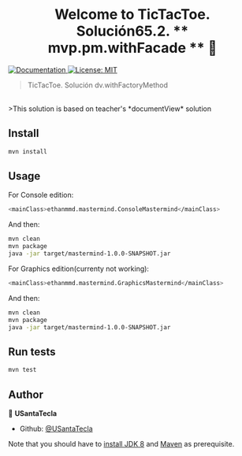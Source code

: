 <h1 align="center">Welcome to TicTacToe. Solución65.2. ** mvp.pm.withFacade ** 👋</h1>
<p>
  <a href="/docs" target="_blank">
    <img alt="Documentation" src="https://img.shields.io/badge/documentation-yes-brightgreen.svg" />
  </a>
  <a href="#" target="_blank">
    <img alt="License: MIT" src="https://img.shields.io/badge/License-MIT-yellow.svg" />
  </a>
</p>

> TicTacToe. Solución dv.withFactoryMethod
<br>
>This solution is based on teacher's *documentView* solution

## Install

```sh
mvn install
```

## Usage

For Console edition:

```sh
<mainClass>ethanmmd.mastermind.ConsoleMastermind</mainClass>
```
And then:

```sh
mvn clean
mvn package
java -jar target/mastermind-1.0.0-SNAPSHOT.jar
```

For Graphics edition(currenty not working):

```sh
<mainClass>ethanmmd.mastermind.GraphicsMastermind</mainClass>
```
And then:

```sh
mvn clean
mvn package
java -jar target/mastermind-1.0.0-SNAPSHOT.jar
```

## Run tests

```sh
mvn test
```

## Author

👤 **USantaTecla**

* Github: [@USantaTecla](https://github.com/USantaTecla)


Note that you should have to [install JDK 8](http://www.oracle.com/technetwork/java/javase/downloads/jdk8-downloads-2133151.html) and [Maven](https://maven.apache.org/install.html) as prerequisite.